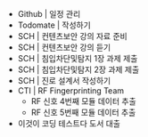 - Github | 일정 관리
- Todomate | 작성하기
- SCH | 컨텐츠보안 강의 자료 준비
- SCH | 컨텐츠보안 강의 듣기
- SCH | 침입차단및탐지 1장 과제 제출
- SCH | 침입차단및탐지 2장 과제 제출
- SCH | 진로 설계서 작성하기
- CTI | RF Fingerprinting Team
  - RF 신호 4번째 모듈 데이터 추출
  - RF 신호 5번째 모듈 데이터 추출
- 이것이 코딩 테스트다 도서 대출
